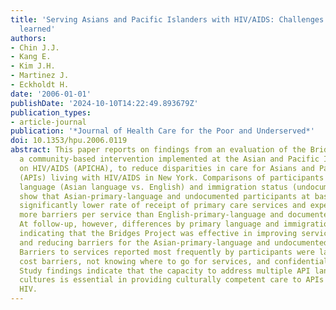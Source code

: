 ```yaml
---
title: 'Serving Asians and Pacific Islanders with HIV/AIDS: Challenges and lessons
  learned'
authors:
- Chin J.J.
- Kang E.
- Kim J.H.
- Martinez J.
- Eckholdt H.
date: '2006-01-01'
publishDate: '2024-10-10T14:22:49.893679Z'
publication_types:
- article-journal
publication: '*Journal of Health Care for the Poor and Underserved*'
doi: 10.1353/hpu.2006.0119
abstract: This paper reports on findings from an evaluation of the Bridges Project,
  a community-based intervention implemented at the Asian and Pacific Islander Coalition
  on HIV/AIDS (APICHA), to reduce disparities in care for Asians and Pacific Islanders
  (APIs) living with HIV/AIDS in New York. Comparisons of participants by primary
  language (Asian language vs. English) and immigration status (undocumented vs. documented/citizen)
  show that Asian-primary-language and undocumented participants at baseline had a
  significantly lower rate of receipt of primary care services and experienced significantly
  more barriers per service than English-primary-language and documented participants.
  At follow-up, however, differences by primary language and immigration status disappeared,
  indicating that the Bridges Project was effective in improving service utilization
  and reducing barriers for the Asian-primary-language and undocumented participants.
  Barriers to services reported most frequently by participants were language and
  cost barriers, not knowing where to go for services, and confidentiality concerns.
  Study findings indicate that the capacity to address multiple API languages and
  cultures is essential in providing culturally competent care to APIs living with
  HIV.
---
```

